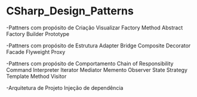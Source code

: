 # CSharp_Design_Patterns

-Pattners com propósito de Criação
Visualizar
Factory Method
Abstract Factory
Builder
Prototype

-Pattners com propósito de Estrutura
Adapter
Bridge
Composite
Decorator
Facade
Flyweight
Proxy

-Pattners com propósito de Comportamento
Chain of Responsibility
Command
Interpreter
Iterator
Mediator
Memento
Observer
State
Strategy
Template Method
Visitor

-Arquitetura de Projeto
Injeção de dependência
